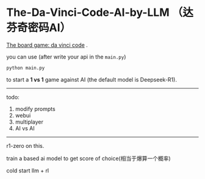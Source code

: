 # The-Da-Vinci-Code-AI-by-LLM （达芬奇密码AI）

[The board game: da vinci code](https://boardgamegeek.com/boardgame/8946/da-vinci-code) .

you can use (after write your api in the `main.py`)

```bash
python main.py
```

to start a **1 vs 1** game against AI (the default model is Deepseek-R1).

---

todo:

1. modify prompts
2. webui
3. multiplayer
4. AI vs AI

---

r1-zero on this.

train a based ai model to get score of choice(相当于爆算一个概率)

cold start llm + rl
